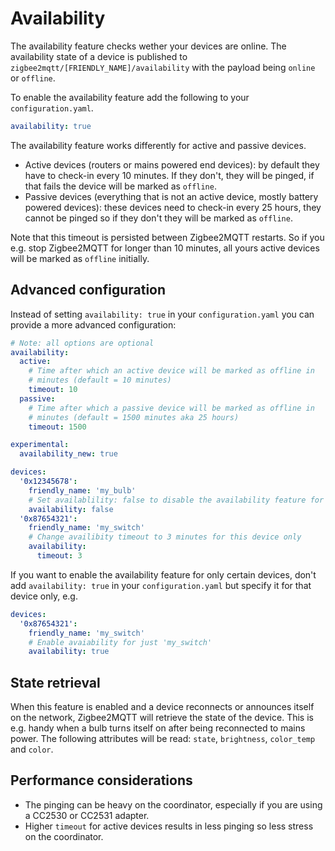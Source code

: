 ---
---
# Availability
The availability feature checks wether your devices are online. The availability state of a device is published to `zigbee2mqtt/[FRIENDLY_NAME]/availability` with the payload being `online` or `offline`.

To enable the availability feature add the following to your `configuration.yaml`.

```yaml
availability: true
```

The availability feature works differently for active and passive devices.
- Active devices (routers or mains powered end devices): by default they have to check-in every 10 minutes. If they don't, they will be pinged, if that fails the device will be marked as `offline`.
- Passive devices (everything that is not an active device, mostly battery powered devices): these devices need to check-in every 25 hours, they cannot be pinged so if they don't they will be marked as `offline`.

Note that this timeout is persisted between Zigbee2MQTT restarts. So if you e.g. stop Zigbee2MQTT for longer than 10 minutes, all yours active devices will be marked as `offline` initially.

## Advanced configuration
Instead of setting `availability: true` in your `configuration.yaml` you can provide a more advanced configuration:

```yaml
# Note: all options are optional
availability:
  active:
    # Time after which an active device will be marked as offline in
    # minutes (default = 10 minutes)
    timeout: 10
  passive:
    # Time after which a passive device will be marked as offline in
    # minutes (default = 1500 minutes aka 25 hours)
    timeout: 1500

experimental:
  availability_new: true

devices:
  '0x12345678':
    friendly_name: 'my_bulb'
    # Set availablility: false to disable the availability feature for a specific device
    availability: false
  '0x87654321':
    friendly_name: 'my_switch'
    # Change availibity timeout to 3 minutes for this device only
    availability:
      timeout: 3
```

If you want to enable the availability feature for only certain devices, don't add `availability: true` in your `configuration.yaml` but specify it for that device only, e.g.

```yaml
devices:
  '0x87654321':
    friendly_name: 'my_switch'
    # Enable avaiability for just 'my_switch'
    availability: true
```

## State retrieval
When this feature is enabled and a device reconnects or announces itself on the network, Zigbee2MQTT will retrieve the state of the device. This is e.g. handy when a bulb turns itself on after being reconnected to mains power. The following attributes will be read: `state`, `brightness`, `color_temp` and `color`.

## Performance considerations
- The pinging can be heavy on the coordinator, especially if you are using a CC2530 or CC2531 adapter.
- Higher `timeout` for active devices results in less pinging so less stress on the coordinator.
